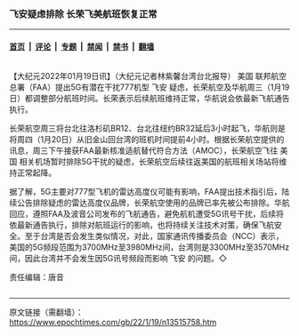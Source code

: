 ### 飞安疑虑排除 长荣飞美航班恢复正常

---

#### [首页](../../../..?n13515758) &nbsp;|&nbsp; [评论](../../../../../epoch-comment?n13515758) &nbsp;|&nbsp; [专题](../../../../../epoch-special?n13515758) &nbsp;|&nbsp; [禁闻](../../../../../epoch-news?n13515758) &nbsp;|&nbsp; [禁书](../../../../../books?n13515758) &nbsp;|&nbsp; [翻墙](https://github.com/gfw-breaker/nogfw/blob/master/README.md?n13515758)


<div class="column" id="artbody" itemprop="articleBody">
 <!-- article content begin -->
 <p>
  【大纪元2022年01月19日讯】（大纪元记者林紫馨台湾台北报导）
  <ok href="https://www.epochtimes.com/gb/tag/%E7%BE%8E%E5%9B%BD.html">
   美国
  </ok>
  联邦航空总署（FAA）提出5G有潜在干扰777机型
  <ok href="https://www.epochtimes.com/gb/tag/%E9%A3%9E%E5%AE%89.html">
   飞安
  </ok>
  疑虑，长荣航空及华航周三（1月19日）都调整部分航班时间。长荣表示后续航班维持正常，华航说会依最新飞航通告执行。
 </p>
 <p>
  长荣航空周三将台北往洛杉矶BR12、台北往纽约BR32延后3小时起飞，华航则是将周四（1月20日）从旧金山回台湾的班机时间提前4小时。根据长荣航空提供的讯息，周三下午接获FAA最新核准适航替代符合方法（AMOC），长荣航空飞往
  <ok href="https://www.epochtimes.com/gb/tag/%E7%BE%8E%E5%9B%BD.html">
   美国
  </ok>
  相关机场暂时排除5G干扰的疑虑，长荣航空后续往返美国的航班相关场站将维持正常起降。
 </p>
 <p>
  据了解，5G主要对777型飞机的雷达高度仪可能有影响，FAA提出技术指引后，陆续公告排除疑虑的雷达高度仪品牌，长荣航空使用的品牌已率先被公布排除。华航回应，遵照FAA及波音公司发布的飞航通告，避免航机遭受5G讯号干扰，后续将依最新通告执行，排除对航班运行的影响，也将持续关注技术对策，确保飞航安全。至于台湾是否会发生类似情况，对此，国家通讯传播委员会（NCC）表示，美国的5G频段范围为3700MHz至3980MHz间，台湾则是3300MHz至3570MHz间，因此台湾并不会发生因5G讯号频段而影响
  <ok href="https://www.epochtimes.com/gb/tag/%E9%A3%9E%E5%AE%89.html">
   飞安
  </ok>
  的问题。◇
 </p>
 <p>
  责任编辑：唐音
 </p>
 <!-- article content end -->
</div>


---

原文链接（需翻墙）：https://www.epochtimes.com/gb/22/1/19/n13515758.htm